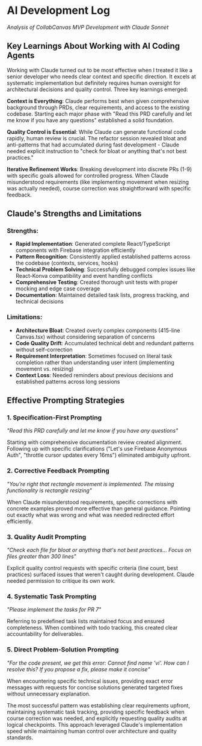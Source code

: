 # AI Development Log
*Analysis of CollabCanvas MVP Development with Claude Sonnet*

## Key Learnings About Working with AI Coding Agents

Working with Claude turned out to be most effective when I treated it like a senior developer who needs clear context and specific direction. It excels at systematic implementation but definitely requires human oversight for architectural decisions and quality control. Three key learnings emerged:

**Context is Everything**: Claude performs best when given comprehensive background through PRDs, clear requirements, and access to the existing codebase. Starting each major phase with "Read this PRD carefully and let me know if you have any questions" established a solid foundation.

**Quality Control is Essential**: While Claude can generate functional code rapidly, human review is crucial. The refactor session revealed bloat and anti-patterns that had accumulated during fast development - Claude needed explicit instruction to "check for bloat or anything that's not best practices."

**Iterative Refinement Works**: Breaking development into discrete PRs (1-9) with specific goals allowed for controlled progress. When Claude misunderstood requirements (like implementing movement when resizing was actually needed), course correction was straightforward with specific feedback.

## Claude's Strengths and Limitations

### Strengths:
- **Rapid Implementation**: Generated complete React/TypeScript components with Firebase integration efficiently
- **Pattern Recognition**: Consistently applied established patterns across the codebase (contexts, services, hooks)  
- **Technical Problem Solving**: Successfully debugged complex issues like React-Konva compatibility and event handling conflicts
- **Comprehensive Testing**: Created thorough unit tests with proper mocking and edge case coverage
- **Documentation**: Maintained detailed task lists, progress tracking, and technical decisions

### Limitations:
- **Architecture Bloat**: Created overly complex components (415-line Canvas.tsx) without considering separation of concerns
- **Code Quality Drift**: Accumulated technical debt and redundant patterns without self-correction
- **Requirement Interpretation**: Sometimes focused on literal task completion rather than understanding user intent (implementing movement vs. resizing)
- **Context Loss**: Needed reminders about previous decisions and established patterns across long sessions

## Effective Prompting Strategies

### 1. **Specification-First Prompting**
*"Read this PRD carefully and let me know if you have any questions"*

Starting with comprehensive documentation review created alignment. Following up with specific clarifications ("Let's use Firebase Anonymous Auth", "throttle cursor updates every 16ms") eliminated ambiguity upfront.

### 2. **Corrective Feedback Prompting**
*"You're right that rectangle movement is implemented. The missing functionality is rectangle resizing"*

When Claude misunderstood requirements, specific corrections with concrete examples proved more effective than general guidance. Pointing out exactly what was wrong and what was needed redirected effort efficiently.

### 3. **Quality Audit Prompting**
*"Check each file for bloat or anything that's not best practices... Focus on files greater than 300 lines"*

Explicit quality control requests with specific criteria (line count, best practices) surfaced issues that weren't caught during development. Claude needed permission to critique its own work.

### 4. **Systematic Task Prompting**
*"Please implement the tasks for PR 7"*

Referring to predefined task lists maintained focus and ensured completeness. When combined with todo tracking, this created clear accountability for deliverables.

### 5. **Direct Problem-Solution Prompting**
*"For the code present, we get this error: Cannot find name 'vi'. How can I resolve this? If you propose a fix, please make it concise"*

When encountering specific technical issues, providing exact error messages with requests for concise solutions generated targeted fixes without unnecessary explanation.

The most successful pattern was establishing clear requirements upfront, maintaining systematic task tracking, providing specific feedback when course correction was needed, and explicitly requesting quality audits at logical checkpoints. This approach leveraged Claude's implementation speed while maintaining human control over architecture and quality standards.
